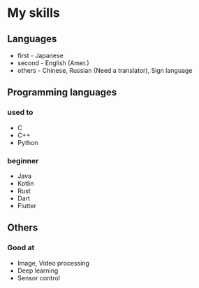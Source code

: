 # My skills
## Languages
- first - Japanese
- second - English (Amer.)
- others - Chinese, Russian (Need a translator), Sign language

## Programming languages
### used to
- C
- C++
- Python
### beginner
- Java
- Kotlin
- Rust
- Dart
- Flutter

## Others
### Good at
- Image, Video processing
- Deep learning
- Sensor control
